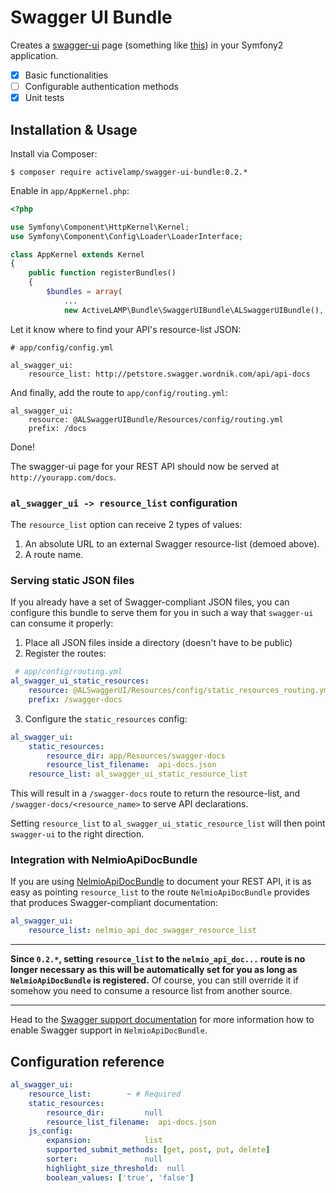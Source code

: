 Swagger UI Bundle
=================

Creates a [swagger-ui](https://github.com/wordnik/swagger-ui) page (something like [this](http://petstore.swagger.wordnik.com/)) in your Symfony2 application.

* [x] Basic functionalities
* [ ] Configurable authentication methods
* [x] Unit tests

## Installation & Usage

Install via Composer:

`$ composer require activelamp/swagger-ui-bundle:0.2.*`

Enable in `app/AppKernel.php`:

```php
<?php

use Symfony\Component\HttpKernel\Kernel;
use Symfony\Component\Config\Loader\LoaderInterface;

class AppKernel extends Kernel
{
    public function registerBundles()
    {
        $bundles = array(
            ...
            new ActiveLAMP\Bundle\SwaggerUIBundle\ALSwaggerUIBundle(),

```
Let it know where to find your API's resource-list JSON:

```
# app/config/config.yml

al_swagger_ui:
    resource_list: http://petstore.swagger.wordnik.com/api/api-docs
```

And finally, add the route to `app/config/routing.yml`:

```
al_swagger_ui:
    resource: @ALSwaggerUIBundle/Resources/config/routing.yml
    prefix: /docs
```
Done!

The swagger-ui page for your REST API should now be served at 
`http://yourapp.com/docs`.

### `al_swagger_ui -> resource_list` configuration

The `resource_list` option can receive 2 types of values:

1. An absolute URL to an external Swagger resource-list (demoed above).
2. A route name.

### Serving static JSON files

If you already have a set of Swagger-compliant JSON files, you can configure this bundle to serve them for you in such a way that `swagger-ui` can consume it properly:

1. Place all JSON files inside a directory (doesn't have to be public)
2. Register the routes:

```yaml
 # app/config/routing.yml
al_swagger_ui_static_resources:
    resource: @ALSwaggerUI/Resources/config/static_resources_routing.yml
    prefix: /swagger-docs
```
3. Configure the `static_resources` config:

```yaml
al_swagger_ui:
    static_resources:
        resource_dir: app/Resources/swagger-docs
        resource_list_filename:  api-docs.json
    resource_list: al_swagger_ui_static_resource_list
```

This will result in a `/swagger-docs` route to return the resource-list, and `/swagger-docs/<resource_name>` to serve API declarations.

Setting `resource_list` to `al_swagger_ui_static_resource_list` will then point `swagger-ui` to the right direction.

### Integration with NelmioApiDocBundle

If you are using [NelmioApiDocBundle](https://github.com/nelmio/NelmioApiDocBundle) to document your REST API, it is as easy as pointing `resource_list` to the route `NelmioApiDocBundle` provides that produces Swagger-compliant documentation:

```yaml
al_swagger_ui:
    resource_list: nelmio_api_doc_swagger_resource_list
```

-------

__Since `0.2.*`, setting `resource_list` to the `nelmio_api_doc...` route is no longer necessary as this will be automatically set for you as long as `NelmioApiDocBundle` is registered.__ Of course, you can still override it if somehow you need to consume a resource list from another source.

------

Head to the [Swagger support documentation](https://github.com/nelmio/NelmioApiDocBundle/tree/master/Resources/doc/swagger-support.md) for more information how to enable Swagger support in `NelmioApiDocBundle`.

## Configuration reference

```yaml
al_swagger_ui:
    resource_list:        ~ # Required
    static_resources:
        resource_dir:         null
        resource_list_filename:  api-docs.json
    js_config:
        expansion:            list
        supported_submit_methods: [get, post, put, delete]
        sorter:               null
        highlight_size_threshold:  null
        boolean_values: ['true', 'false']
```
